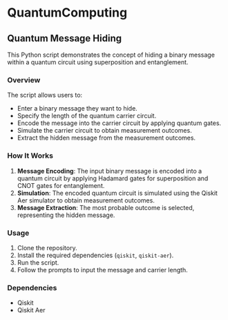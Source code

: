 # QuantumComputing


## Quantum Message Hiding

This Python script demonstrates the concept of hiding a binary message within a quantum circuit using superposition and entanglement.

### Overview

The script allows users to:

- Enter a binary message they want to hide.
- Specify the length of the quantum carrier circuit.
- Encode the message into the carrier circuit by applying quantum gates.
- Simulate the carrier circuit to obtain measurement outcomes.
- Extract the hidden message from the measurement outcomes.

### How It Works

1. **Message Encoding**: The input binary message is encoded into a quantum circuit by applying Hadamard gates for superposition and CNOT gates for entanglement.
2. **Simulation**: The encoded quantum circuit is simulated using the Qiskit Aer simulator to obtain measurement outcomes.
3. **Message Extraction**: The most probable outcome is selected, representing the hidden message.

### Usage

1. Clone the repository.
2. Install the required dependencies (`qiskit`, `qiskit-aer`).
3. Run the script.
4. Follow the prompts to input the message and carrier length.

### Dependencies

- Qiskit
- Qiskit Aer
